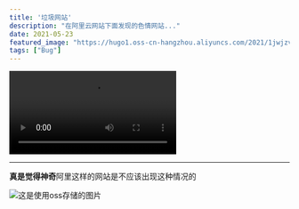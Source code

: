 ```yaml
---
title: '垃圾网站'
description: "在阿里云网站下面发现的色情网站..."
date: 2021-05-23
featured_image: "https://hugo1.oss-cn-hangzhou.aliyuncs.com/2021/1jwjzv.jpg"
tags: ["Bug"]
---
```


![视频](https://hugo1.oss-cn-hangzhou.aliyuncs.com/2021/Screencast%20from%2005-22-2021%2004:31:11%20PM.webm?x-oss-process=style/define)


---

**真是觉得神奇**阿里这样的网站是不应该出现这种情况的

![这是使用oss存储的图片](https://hugo1.oss-cn-hangzhou.aliyuncs.com/2021/Screenshot%20from%202021-05-19%2014-16-22.png?x-oss-process=style/define)



